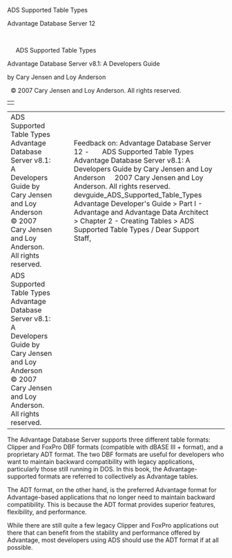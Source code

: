 ADS Supported Table Types




Advantage Database Server 12  

 

     ADS Supported Table Types

Advantage Database Server v8.1: A Developers Guide

by Cary Jensen and Loy Anderson

  © 2007 Cary Jensen and Loy Anderson. All rights reserved.

|  |
| --- |
|  |

|  |  |  |  |  |
| --- | --- | --- | --- | --- |
| ADS Supported Table Types  Advantage Database Server v8.1: A Developers Guide  by Cary Jensen and Loy Anderson    © 2007 Cary Jensen and Loy Anderson. All rights reserved. |  |  | Feedback on: Advantage Database Server 12 -       ADS Supported Table Types Advantage Database Server v8.1: A Developers Guide by Cary Jensen and Loy Anderson     2007 Cary Jensen and Loy Anderson. All rights reserved. devguide\_ADS\_Supported\_Table\_Types Advantage Developer's Guide > Part I - Advantage and Advantage Data Architect > Chapter 2 - Creating Tables > ADS Supported Table Types / Dear Support Staff, |  |
| ADS Supported Table Types  Advantage Database Server v8.1: A Developers Guide  by Cary Jensen and Loy Anderson    © 2007 Cary Jensen and Loy Anderson. All rights reserved. |  |  |  |  |

The Advantage Database Server supports three different table formats: Clipper and FoxPro DBF formats (compatible with dBASE III + format), and a proprietary ADT format. The two DBF formats are useful for developers who want to maintain backward compatibility with legacy applications, particularly those still running in DOS. In this book, the Advantage-supported formats are referred to collectively as Advantage tables.

The ADT format, on the other hand, is the preferred Advantage format for Advantage-based applications that no longer need to maintain backward compatibility. This is because the ADT format provides superior features, flexibility, and performance.

While there are still quite a few legacy Clipper and FoxPro applications out there that can benefit from the stability and performance offered by Advantage, most developers using ADS should use the ADT format if at all possible.